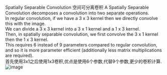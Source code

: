 Spatially Separable Convolution
空间可分离卷积
A Spatially Separable Convolution decomposes a convolution into two separate operations.   
In regular convolution, if we have a 3 x 3 kernel then we directly convolve this with the image.   
We can divide a 3 x 3 kernel into a 3 x 1 kernel and a 1 x 3 kernel.   
Then, in spatially separable convolution, we first convolve the 3 x 1 kernel then the 1 x 3 kernel.   
This requires 6 instead of 9 parameters compared to regular convolution,  
and so it is more parameter efficient (additionally less matrix multiplications are required).  
首先使用3x1之后使用1x3卷积,优点是使用6个参数,代替9个参数,更少的卷积计算.
![image](https://user-images.githubusercontent.com/84374554/135945770-f97920bc-d952-48e2-929a-7bfdfc285d92.png)
